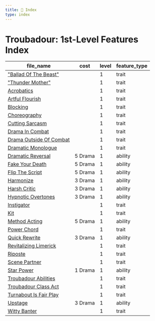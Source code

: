 ```yaml
---
title: 📑 Index
type: index
---
```


# Troubadour: 1st-Level Features Index

| file_name                                                   | cost    | level | feature_type |
| ----------------------------------------------------------- | ------- | ----- | ------------ |
| ["Ballad Of The Beast"](../%22Ballad%20Of%20The%20Beast%22) |         | 1     | trait        |
| ["Thunder Mother"](../%22Thunder%20Mother%22)               |         | 1     | trait        |
| [Acrobatics](../Acrobatics)                                 |         | 1     | trait        |
| [Artful Flourish](../Artful%20Flourish)                     |         | 1     | trait        |
| [Blocking](../Blocking)                                     |         | 1     | trait        |
| [Choreography](../Choreography)                             |         | 1     | trait        |
| [Cutting Sarcasm](../Cutting%20Sarcasm)                     |         | 1     | trait        |
| [Drama In Combat](../Drama%20In%20Combat)                   |         | 1     | trait        |
| [Drama Outside Of Combat](../Drama%20Outside%20Of%20Combat) |         | 1     | trait        |
| [Dramatic Monologue](../Dramatic%20Monologue)               |         | 1     | trait        |
| [Dramatic Reversal](../Dramatic%20Reversal)                 | 5 Drama | 1     | ability      |
| [Fake Your Death](../Fake%20Your%20Death)                   | 5 Drama | 1     | ability      |
| [Flip The Script](../Flip%20The%20Script)                   | 5 Drama | 1     | ability      |
| [Harmonize](../Harmonize)                                   | 3 Drama | 1     | ability      |
| [Harsh Critic](../Harsh%20Critic)                           | 3 Drama | 1     | ability      |
| [Hypnotic Overtones](../Hypnotic%20Overtones)               | 3 Drama | 1     | ability      |
| [Instigator](../Instigator)                                 |         | 1     | trait        |
| [Kit](../Kit)                                               |         | 1     | trait        |
| [Method Acting](../Method%20Acting)                         | 5 Drama | 1     | ability      |
| [Power Chord](../Power%20Chord)                             |         | 1     | trait        |
| [Quick Rewrite](../Quick%20Rewrite)                         | 3 Drama | 1     | ability      |
| [Revitalizing Limerick](../Revitalizing%20Limerick)         |         | 1     | trait        |
| [Riposte](../Riposte)                                       |         | 1     | trait        |
| [Scene Partner](../Scene%20Partner)                         |         | 1     | trait        |
| [Star Power](../Star%20Power)                               | 1 Drama | 1     | ability      |
| [Troubadour Abilities](../Troubadour%20Abilities)           |         | 1     | trait        |
| [Troubadour Class Act](../Troubadour%20Class%20Act)         |         | 1     | trait        |
| [Turnabout Is Fair Play](../Turnabout%20Is%20Fair%20Play)   |         | 1     | trait        |
| [Upstage](../Upstage)                                       | 3 Drama | 1     | ability      |
| [Witty Banter](../Witty%20Banter)                           |         | 1     | trait        |
